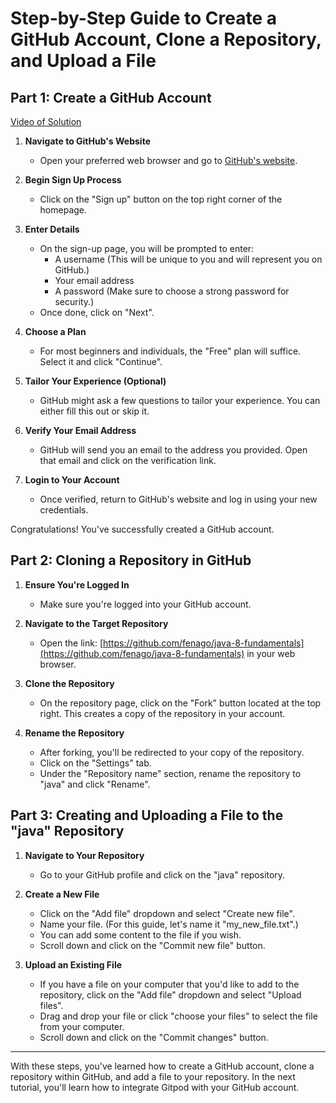 
# Step-by-Step Guide to Create a GitHub Account, Clone a Repository, and Upload a File

## Part 1: Create a GitHub Account
[Video of Solution](https://vimeo.com/854033912?share=copy)

1. **Navigate to GitHub's Website**
   - Open your preferred web browser and go to [GitHub's website](https://github.com/).

2. **Begin Sign Up Process**
   - Click on the "Sign up" button on the top right corner of the homepage.

3. **Enter Details**
   - On the sign-up page, you will be prompted to enter:
     - A username (This will be unique to you and will represent you on GitHub.)
     - Your email address
     - A password (Make sure to choose a strong password for security.)
   - Once done, click on "Next".

4. **Choose a Plan**
   - For most beginners and individuals, the "Free" plan will suffice. Select it and click "Continue".

5. **Tailor Your Experience (Optional)**
   - GitHub might ask a few questions to tailor your experience. You can either fill this out or skip it.

6. **Verify Your Email Address**
   - GitHub will send you an email to the address you provided. Open that email and click on the verification link.

7. **Login to Your Account**
   - Once verified, return to GitHub's website and log in using your new credentials.

Congratulations! You've successfully created a GitHub account.

## Part 2: Cloning a Repository in GitHub

1. **Ensure You're Logged In**
   - Make sure you're logged into your GitHub account.

2. **Navigate to the Target Repository**
   - Open the link: [https://github.com/fenago/java-8-fundamentals](https://github.com/fenago/java-8-fundamentals) in your web browser.

3. **Clone the Repository**
   - On the repository page, click on the "Fork" button located at the top right. This creates a copy of the repository in your account.

4. **Rename the Repository**
   - After forking, you'll be redirected to your copy of the repository.
   - Click on the "Settings" tab.
   - Under the "Repository name" section, rename the repository to "java" and click "Rename".

## Part 3: Creating and Uploading a File to the "java" Repository

1. **Navigate to Your Repository**
   - Go to your GitHub profile and click on the "java" repository.

2. **Create a New File**
   - Click on the "Add file" dropdown and select "Create new file".
   - Name your file. (For this guide, let's name it "my_new_file.txt".)
   - You can add some content to the file if you wish.
   - Scroll down and click on the "Commit new file" button.

3. **Upload an Existing File**
   - If you have a file on your computer that you'd like to add to the repository, click on the "Add file" dropdown and select "Upload files".
   - Drag and drop your file or click "choose your files" to select the file from your computer.
   - Scroll down and click on the "Commit changes" button.

---

With these steps, you've learned how to create a GitHub account, clone a repository within GitHub, and add a file to your repository. In the next tutorial, you'll learn how to integrate Gitpod with your GitHub account.
